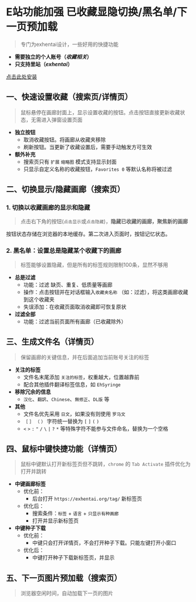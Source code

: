 # E站功能加强 已收藏显隐切换/黑名单/下一页预加载

> 专门为exhentai设计，一些好用的快捷功能

- **需要独立的个人账号（_收藏相关_）**
- **只支持里站（_exhentai_）**

<a href="https://github.com/ShineByPupil/filterFavorites/raw/main/filterFavorites.user.js">点击此处安装</a>

## 一、快速设置收藏（搜索页/详情页）

> 鼠标悬停在画廊封面上，显示设置收藏的按钮。点击按钮直接更新收藏状态，无需进入弹窗设置页面

- **独立按钮**
  - 取消收藏按钮。将画廊从收藏夹移除
  - 刷新按钮。当更新了收藏设置后，需要手动触发方可生效
- **额外补充**
  - 搜索页只有 `扩展` `缩略图` 模式支持显示封面
  - 只显示自定义名称的收藏按钮，`Favorites 0` 等默认名称将被过滤

## 二、切换显示/隐藏画廊（搜索页）

### 1. 切换以收藏画廊的显示和隐藏

> 点击右下角的按钮(`点击显示`或`点击隐藏`)，**隐藏已收藏的画廊，聚焦新的画廊**

按钮状态存储在浏览器的本地缓存。第二次进入页面时，按钮记忆状态。

### 2. 黑名单：设置总是隐藏某个收藏下的画廊

> 标签能够设置隐藏，但是所有的标签规则限制100条，显然不够用

- **总是过滤**
  - 功能：过滤 缺页、重复、低质量等画廊
  - 操作：点击按钮并在对话框输入`收藏夹名称` （如：过滤），将这类画廊收藏到这个收藏夹
  - 失误添加：在收藏页面取消收藏即可恢复原状
- **过滤全部**
  - 功能：过滤当前页面所有画廊（已收藏除外）

## 三、生成文件名（详情页）

> 保留画廊的关键信息，并在后面追加当前账号关注的标签

- **关注的标签**
  - 文件名末尾添加 `关注的标签`，权重越大，位置越靠前
  - 配合其他插件翻译标签信息，如 `EhSyringe`
- **移除冗余的信息**
  - `汉化`、`翻訳`、`Chinese`、`無修正`、`DL版` 等
- **其他**
  - 文件名优先采用 `日文`，如果没有则使用 `罗马文`
  - `［` `］` `（` `）` 字符统一替换为 `[` `]` `(` `)`
  - `<` `>` `:` `"` `/` `\` `|` `?` `*` 等特殊字符不能参与文件命名，替换为一个空格

## 四、鼠标中键快捷功能（详情页）

> 鼠标中键默认打开新标签页但不跳转，`chrome` 的 `Tab Activate` 插件优化为打开并跳转

- **中键画廊标签**
  - 优化前：
    - 后台打开 `https://exhentai.org/tag/` 新标签页
  - 优化后：
    - 搜索条件：`标签` + `语言` + `只显示有种画廊`
    - 打开并显示新标签页
- **中键种子下载**
  - 优化前：
    - 中键只会打开详情页，不会打开种子下载。只能左键打开小窗口
  - 优化后：
    - 中键打开种子下载新标签页，并显示

## 五、下一页图片预加载（搜索页）

> 浏览器空闲时间，自动加载下一页的图片
